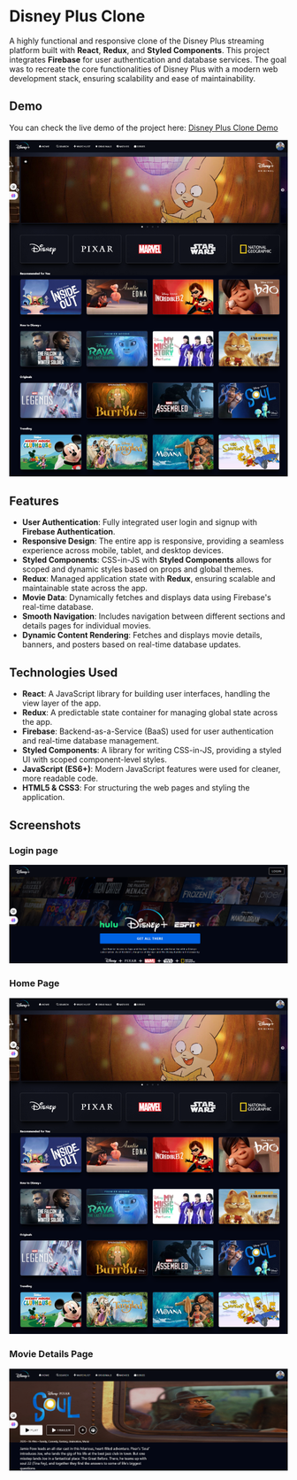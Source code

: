 # Disney Plus Clone

A highly functional and responsive clone of the Disney Plus streaming platform built with **React**, **Redux**, and **Styled Components**. This project integrates **Firebase** for user authentication and database services. The goal was to recreate the core functionalities of Disney Plus with a modern web development stack, ensuring scalability and ease of maintainability.

## Demo

You can check the live demo of the project here:
[Disney Plus Clone Demo](https://disney-pluse-clone-29812.web.app/)

![Disney Plus Clone Screenshot](./public/images/disney-pluse-clone-29812.web.app_home.png)

## Features

- **User Authentication**: Fully integrated user login and signup with **Firebase Authentication**.
- **Responsive Design**: The entire app is responsive, providing a seamless experience across mobile, tablet, and desktop devices.
- **Styled Components**: CSS-in-JS with **Styled Components** allows for scoped and dynamic styles based on props and global themes.
- **Redux**: Managed application state with **Redux**, ensuring scalable and maintainable state across the app.
- **Movie Data**: Dynamically fetches and displays data using Firebase's real-time database.
- **Smooth Navigation**: Includes navigation between different sections and details pages for individual movies.
- **Dynamic Content Rendering**: Fetches and displays movie details, banners, and posters based on real-time database updates.

## Technologies Used

- **React**: A JavaScript library for building user interfaces, handling the view layer of the app.
- **Redux**: A predictable state container for managing global state across the app.
- **Firebase**: Backend-as-a-Service (BaaS) used for user authentication and real-time database management.
- **Styled Components**: A library for writing CSS-in-JS, providing a styled UI with scoped component-level styles.
- **JavaScript (ES6+)**: Modern JavaScript features were used for cleaner, more readable code.
- **HTML5 & CSS3**: For structuring the web pages and styling the application.

## Screenshots

### Login page

![Login Page](./public/images/disney-pluse-clone-29812.web.app_.png)

### Home Page

![Home Page](./public/images/disney-pluse-clone-29812.web.app_home.png)

### Movie Details Page

![Movie Details](./public/images/disney-pluse-clone-29812.web.app_details_k5zT5qCZmRzMCErfVxM6.png)
